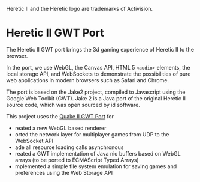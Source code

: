 Heretic II and the Heretic logo are trademarks of Activision.
# Heretic II GWT Port #
The Heretic II GWT port brings the 3d gaming experience of Heretic II to the browser.

In the port, we use WebGL, the Canvas API, HTML 5 `<audio>` elements, the local storage API, and WebSockets to demonstrate the possibilities of pure web applications in modern browsers such as Safari and Chrome.

The port is based on the Jake2 project, compiled to Javascript using the Google Web Toolkit (GWT). Jake 2 is a Java port of the original Heretic II source code, which was open sourced by id software.

This project uses the [Quake II GWT Port](http://code.google.com/p/quake2-gwt-port/) for

  * reated a new WebGL based renderer
  * orted the network layer for multiplayer games from UDP to the WebSocket API
  * ade all resource loading calls asynchronous
  * reated a GWT implementation of Java nio buffers based on WebGL arrays (to be ported to ECMAScript Typed Arrays)
  * mplemented a simple file system emulation for saving games and preferences using the Web Storage API